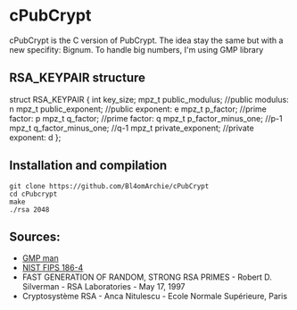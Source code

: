 # cPubCrypt

cPubCrypt is the C version of PubCrypt. The idea stay the same but with a new specifity: Bignum. To handle big numbers, I'm using GMP library 


## RSA_KEYPAIR structure

struct RSA_KEYPAIR {
    int key_size;
    mpz_t public_modulus;         //public modulus: n
    mpz_t public_exponent;        //public exponent: e
    mpz_t p_factor;               //prime factor: p
    mpz_t q_factor;               //prime factor: q
    mpz_t p_factor_minus_one;     //p-1
    mpz_t q_factor_minus_one;     //q-1
    mpz_t private_exponent;       //private exponent: d
};


## Installation and compilation
```
git clone https://github.com/Bl4omArchie/cPubCrypt
cd cPubcrypt
make
./rsa 2048
```

## Sources:
- [GMP man](https://gmplib.org/manual/)
- [NIST FIPS 186-4](https://nvlpubs.nist.gov/nistpubs/fips/nist.fips.186-4.pdf)
- FAST GENERATION OF RANDOM, STRONG RSA PRIMES - Robert D. Silverman - RSA Laboratories - May 17, 1997
- Cryptosystème RSA - Anca Nitulescu - Ecole Normale Supérieure, Paris